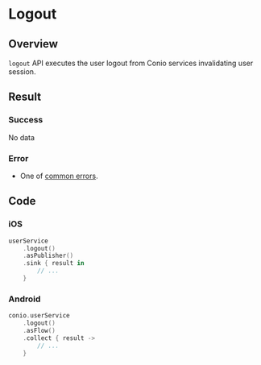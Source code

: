 # Logout

## Overview

`logout` API executes the user logout from Conio services invalidating user session.

## Result

### Success

No data

### Error

- One of [common errors](../Errors.md).

## Code

### iOS
```swift
userService
    .logout()
    .asPublisher()
    .sink { result in
        // ...
    }
```

### Android
```kotlin
conio.userService
	.logout()
	.asFlow()
	.collect { result ->
		// ...
	}
```